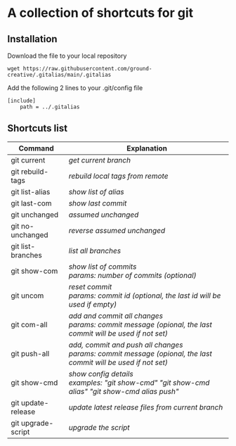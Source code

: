 # A collection of shortcuts for git

## Installation
 
Download the file to your  local repository
```  
wget https://raw.githubusercontent.com/ground-creative/.gitalias/main/.gitalias
```

Add the following 2 lines to your .git/config file
```
[include]
	path = ../.gitalias
```
 
## Shortcuts list

| Command  | Explanation |
| ------------- | ------------- |
| git current | *get current branch* |
| git rebuild-tags  | *rebuild local tags from remote* |
| git list-alias  | *show list of alias*  |
| git last-com | *show last commit*  |
| git unchanged | *assumed unchanged* |
| git no-unchanged | *reverse assumed unchanged* |
| git list-branches  | *list all branches*  |
| git show-com  | *show list of commits<br>params: number of commits (optional)* |
| git uncom  | *reset commit<br>params: commit id (optional, the last id will be used if empty)* |
| git com-all | *add and commit all changes<br>params: commit message (opional, the last commit will be used if not set)* |
| git push-all | *add, commit and push all changes<br>params: commit message (opional, the last commit will be used if not set)* |
| git show-cmd | *show config details<br>examples: "git show-cmd" "git show-cmd alias" "git show-cmd alias push"* |
| git update-release  | *update latest release files from current branch*  |
| git upgrade-script  | *upgrade the script*  |